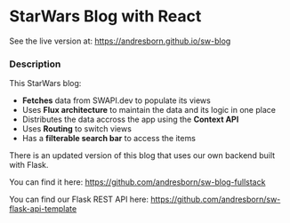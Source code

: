# StarWars Blog with React

See the live version at:
https://andresborn.github.io/sw-blog

### Description
This StarWars blog:
- **Fetches** data from SWAPI.dev to populate its views
- Uses **Flux architecture** to maintain the data and its logic in one place
- Distributes the data accross the app using the **Context API**
- Uses **Routing** to switch views
- Has a **filterable search bar** to access the items

There is an updated version of this blog that uses our own backend built with Flask.

You can find it here: https://github.com/andresborn/sw-blog-fullstack

You can find our Flask REST API here: https://github.com/andresborn/sw-flask-api-template
